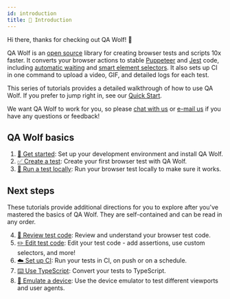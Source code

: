 ```yaml
---
id: introduction
title: 🤝 Introduction
---
```


Hi there, thanks for checking out QA Wolf! 🐺

QA Wolf is an [open source](https://github.com/qawolf/qawolf) library for creating browser tests and scripts 10x faster. It converts your browser actions to stable [Puppeteer](https://github.com/puppeteer/puppeteer) and [Jest](https://jestjs.io/) code, including [automatic waiting](review_test_code#automatic-waiting) and [smart element selectors](review_test_code#element-selectors). It also sets up CI in one command to upload a video, GIF, and detailed logs for each test.

This series of tutorials provides a detailed walkthrough of how to use QA Wolf. If you prefer to jump right in, see our [Quick Start](quick_start).

We want QA Wolf to work for you, so please [chat with us](https://gitter.im/qawolf/community) or [e-mail us](mailto:jon@qawolf.com) if you have any questions or feedback!

## QA Wolf basics

1. [🧘 Get started](get_started): Set up your development environment and install QA Wolf.
2. [✅ Create a test](create_a_test): Create your first browser test with QA Wolf.
3. [🏃 Run a test locally](run_a_test_locally): Run your browser test locally to make sure it works.

## Next steps

These tutorials provide additional directions for you to explore after you've mastered the basics of QA Wolf. They are self-contained and can be read in any order.

4. [📜 Review test code](review_test_code): Review and understand your browser test code.
5. [✏️ Edit test code](edit_test_code): Edit your test code - add assertions, use custom selectors, and more!
6. [☁️ Set up CI](set_up_ci): Run your tests in CI, on push or on a schedule.
7. [⌨️ Use TypeScript](use_typescript): Convert your tests to TypeScript.
8. [📱 Emulate a device](emulate_a_device): Use the device emulator to test different viewports and user agents.
